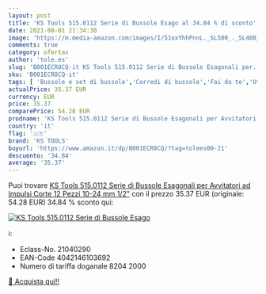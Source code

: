 ```yaml
---
layout: post
title: 'KS Tools 515.0112 Serie di Bussole Esago al 34.84 % di sconto'
date: 2021-08-01 21:34:30
image: 'https://m.media-amazon.com/images/I/51oxYhhPnnL._SL500_._SL400_.jpg'
comments: true
category: ofertas
author: 'tole.es'
slug: 'B001ECR8CQ-it KS Tools 515.0112 Serie di Bussole Esagonali per...'
sku: 'B001ECR8CQ-it'
tags: [ 'Bussole e set di bussole','Corredi di bussole','Fai da te','Utensili a mano','Utensili elettrici','Utensili elettrici e a mano','ks tools', ]
actualPrice: 35.37 EUR
currency: EUR
price: 35.37
comparePrice: 54.28 EUR
prodname: 'KS Tools 515.0112 Serie di Bussole Esagonali per Avvitatori ad Impulsi  Corte  12 Pezzi  10-24 mm  1/2"'
country: 'it'
flag: '🇮🇹'
brand: 'KS TOOLS'
buyurl: 'https://www.amazon.it/dp/B001ECR8CQ/?tag=tolees00-21'
descuento: '34.84'
average: '35.37'
---
```


Puoi trovare [KS Tools 515.0112 Serie di Bussole Esagonali per Avvitatori ad Impulsi  Corte  12 Pezzi  10-24 mm  1/2"](https://www.amazon.it/dp/B001ECR8CQ/?tag=tolees00-21) con il prezzo 35.37 EUR (originale: 54.28 EUR) 34.84 % sconto qui:

[![KS Tools 515.0112 Serie di Bussole Esago](https://m.media-amazon.com/images/I/51oxYhhPnnL._SL500_._SL400_.jpg)](https://www.amazon.it/dp/B001ECR8CQ/?tag=tolees00-21)

ℹ️:

- Eclass-No. 21040290
- EAN-Code 4042146103692
- Numero di tariffa doganale 8204 2000

[🛒 Acquista qui!!](https://www.amazon.it/dp/B001ECR8CQ/?tag=tolees00-21)
